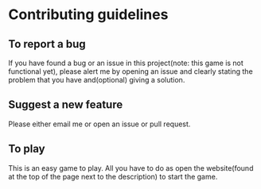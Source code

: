 # Contributing guidelines

## To report a bug
If you have found a bug or an issue in this project(note: this game is not functional yet), please alert me by opening an issue and clearly stating the problem that you have and(optional) giving a solution.

## Suggest a new feature
Please either email me or open an issue or pull request.

## To play
This is an easy game to play. All you have to do as open the website(found at the top of the page next to the description) to start the game.
